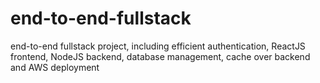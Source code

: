 # end-to-end-fullstack
end-to-end fullstack project, including efficient authentication, ReactJS frontend, NodeJS backend, database management, cache over backend and AWS deployment
